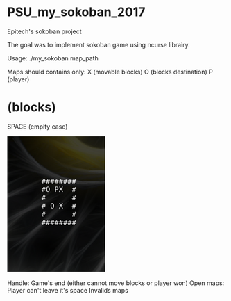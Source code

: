 # PSU_my_sokoban_2017
Epitech's sokoban project

The goal was to implement sokoban game using ncurse librairy.

Usage: ./my_sokoban map_path

Maps should contains only:
X (movable blocks)
O (blocks destination)
P (player)
# (blocks)
SPACE (empity case)

![alt text](./game.png)

Handle:
Game's end (either cannot move blocks or player won)
Open maps: Player can't leave it's space
Invalids maps
